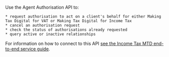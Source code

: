 Use the Agent Authorisation API to:

    * request authorisation to act on a client's behalf for either Making Tax Digital for VAT or Making Tax Digital for Income Tax
    * cancel an authorisation request
    * check the status of authorisations already requested
    * query active or inactive relationships

For information on how to connect to this API [see the Income Tax MTD end-to-end service guide](https://developer.service.hmrc.gov.uk/guides/income-tax-mtd-end-to-end-service-guide/).